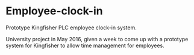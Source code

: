 # Employee-clock-in
Prototype Kingfisher PLC employee clock-in system.

University project in May 2016, given a week to come up with a prototype system for Kingfisher to allow time management for employees.

